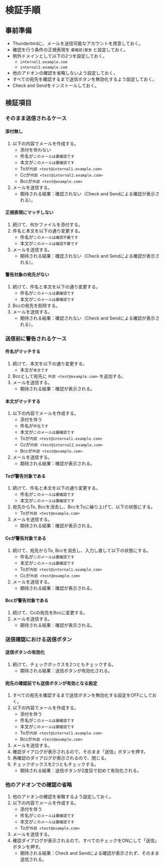 # 検証手順

## 事前準備

 * Thunderbirdに、メールを送信可能なアカウントを用意しておく。
 * 確認を行う条件の正規表現を `要確認|緊急` と設定しておく。
 * 例外ドメインとして以下の2つを設定しておく。
   * `internal1.example.com`
   * `internal2.example.com`
 * 他のアドオンの確認を省略しないよう設定しておく。
 * すべての宛先を確認するまで送信ボタンを無効化するよう設定しておく。
 * Check and Sendをインストールしておく。

## 検証項目

### そのまま送信されるケース

#### 添付無し

 1. 以下の内容でメールを作成する。
    * 添付を伴わない
    * 件名が`このメールは要確認です`
    * 本文が`このメールは要確認です`
    * Toが`内部 <test@internal1.example.com>`
    * Ccが`内部 <test@internal2.example.com>`
    * Bccが`外部 <test@example.com>`
 2. メールを送信する。
    * 期待される結果：確認されない（Check and Sendによる確認が表示される）。

#### 正規表現にマッチしない

 1. 続けて、何かファイルを添付する。
 2. 件名と本文を以下の通り変更する。
    * 件名が`このメールは確認不要です`
    * 本文が`このメールは確認不要です`
 3. メールを送信する。
    * 期待される結果：確認されない（Check and Sendによる確認が表示される）。

#### 警告対象の宛先がない

 1. 続けて、件名と本文を以下の通り変更する。
    * 件名が`このメールは要確認です`
    * 本文が`このメールは要確認です`
 2. Bccの宛先を削除する。
 3. メールを送信する。
    * 期待される結果：確認されない（Check and Sendによる確認が表示される）。

### 送信前に警告されるケース

#### 件名がマッチする

 1. 続けて、本文を以下の通り変更する。
    * 本文が`本文です`
 2. Bccとして宛先に `外部 <test@example.com>` を追加する。
 3. メールを送信する。
    * 期待される結果：確認が表示される。

#### 本文がマッチする

 1. 以下の内容でメールを作成する。
    * 添付を伴う
    * 件名が`件名です`
    * 本文が`このメールは要確認です`
    * Toが`内部 <test@internal1.example.com>`
    * Ccが`内部 <test@internal2.example.com>`
    * Bccが`外部 <test@example.com>`
 2. メールを送信する。
    * 期待される結果：確認が表示される。

#### Toが警告対象である

 1. 続けて、件名と本文を以下の通り変更する。
    * 件名が`このメールは要確認です`
    * 本文が`このメールは要確認です`
 1. 宛先からTo, Bccを消去し、BccをToに繰り上げて、以下の状態にする。
    * Toが`外部 <test@example.com>`
 2. メールを送信する。
    * 期待される結果：確認が表示される。

#### Ccが警告対象である

 1. 続けて、宛先からTo, Bccを消去し、入力し直して以下の状態にする。
    * 件名が`このメールは要確認です`
    * 本文が`このメールは要確認です`
    * Toが`内部 <test@internal1.example.com>`
    * Ccが`外部 <test@example.com>`
 2. メールを送信する。
    * 期待される結果：確認が表示される。

#### Bccが警告対象である

 1. 続けて、Ccの宛先をBccに変更する。
 2. メールを送信する。
    * 期待される結果：確認が表示される。

### 送信確認における送信ボタン

#### 送信ボタンの有効化

 1. 続けて、チェックボックスを2つともチェックする。
    * 期待される結果：送信ボタンが有効化される。

#### 宛先の確認前でも送信ボタンが有効となる設定

 1. すべての宛先を確認するまで送信ボタンを無効化する設定をOFFにしておく。
 2. 以下の内容でメールを作成する。
    * 添付を伴う
    * 件名が`このメールは要確認です`
    * 本文が`このメールは要確認です`
    * Toが`内部 <test@internal1.example.com>`
    * Bccが`外部 <test@example.com>`
 3. メールを送信する。
 4. 確認ダイアログが表示されるので、そのまま「送信」ボタンを押す。
 5. 再確認のダイアログが表示されるので、閉じる。
 6. チェックボックスを2つともチェックする。
    * 期待される結果：送信ボタンが2度目で初めて有効化される。

### 他のアドオンでの確認の省略

 1. 他のアドオンの確認を省略するよう設定しておく。
 2. 以下の内容でメールを作成する。
    * 添付を伴う
    * 件名が`このメールは要確認です`
    * 本文が`このメールは要確認です`
    * Toが`外部 <test@example.com>`
 3. メールを送信する。
 4. 確認ダイアログが表示されるので、すべてのチェックをONにして「送信」ボタンを押す。
    * 期待される結果：Check and Sendによる確認が表示されず、そのまま送信される。




